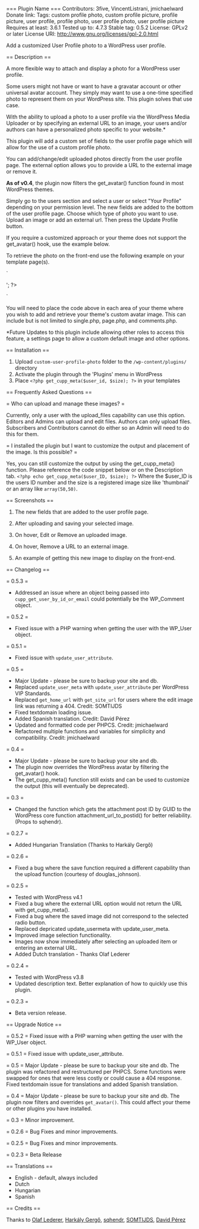=== Plugin Name ===
Contributors: 3five, VincentListrani, jmichaelward
Donate link: 
Tags: custom profile photo, custom profile picture, profile picture, user profile, profile photo, user profile photo, user profile picture
Requires at least: 3.6.1
Tested up to: 4.7.3
Stable tag: 0.5.2
License: GPLv2 or later
License URI: http://www.gnu.org/licenses/gpl-2.0.html

Add a customized User Profile photo to a WordPress user profile.

== Description ==

A more flexible way to attach and display a photo for a WordPress user profile.

Some users might not have or want to have a gravatar account or other universal avatar account. They simply may want to use a one-time specified photo to represent them on your WordPress site. This plugin solves that use case.

With the ability to upload a photo to a user profile via the WordPress Media Uploader or by specifying an external URL to an image, your users and/or authors can have a personalized photo specific to your website.*

This plugin will add a custom set of fields to the user profile page which will allow for the use of a custom profile photo.

You can add/change/edit uploaded photos directly from the user profile page. The external option allows you to provide a URL to the external image or remove it.

**As of v0.4**, the plugin now filters the get_avatar() function found in most WordPress themes.

Simply go to the users section and select a user or select "Your Profile" depending on your permission level. The new fields are added to the bottom of the user profile page. Choose which type of photo you want to use. Upload an image or add an external url. Then press the Update Profile button.

If you require a customized approach or your theme does not support the get_avatar() hook, use the example below.

To retrieve the photo on the front-end use the following example on your template page(s).

`
<?php
	// Retrieve The Post's Author ID
	$user_id = get_the_author_meta('ID');
	// Set the image size. Accepts all registered images sizes and array(int, int)
	$size = 'thumbnail';

	// Get the image URL using the author ID and image size params
	$imgURL = get_cupp_meta($user_id, $size);

	// Print the image on the page
	echo '<img src="'. $imgURL .'" alt="">';
?>
`

You will need to place the code above in each area of your theme where you wish to add and retrieve your theme's custom avatar image. This can include but is not limited to single.php, page.php, and comments.php.

*Future Updates to this plugin include allowing other roles to access this feature, a settings page to allow a custom default image and other options.

== Installation ==

1. Upload `custom-user-profile-photo` folder to the `/wp-content/plugins/` directory
2. Activate the plugin through the 'Plugins' menu in WordPress
3. Place `<?php get_cupp_meta($user_id, $size); ?>` in your templates

== Frequently Asked Questions ==

= Who can upload and manage these images? =

Currently, only a user with the upload_files capability can use this option.
Editors and Admins can upload and edit files.
Authors can only upload files.
Subscribers and Contributors cannot do either so an Admin will need to do this for them.

= I installed the plugin but I want to customize the output and placement of the image. Is this possible? =

Yes, you can still customize the output by using the get_cupp_meta() function. Please reference the code snippet below or on the Description tab.
`<?php echo get_cupp_meta($user_ID, $size); ?>`
Where the $user_ID is the users ID number and the size is a registered image size like 'thumbnail' or an array like `array(50,50)`.

== Screenshots ==

1. The new fields that are added to the user profile page.

2. After uploading and saving your selected image.

3. On hover, Edit or Remove an uploaded image.

4. On hover, Remove a URL to an external image.

5. An example of getting this new image to display on the front-end.

== Changelog ==

= 0.5.3 =
* Addressed an issue where an object being passed into `cupp_get_user_by_id_or_email` could potentially be the WP_Comment object.

= 0.5.2 =
* Fixed issue with a PHP warning when getting the user with the WP_User object.

= 0.5.1 =
* Fixed issue with `update_user_attribute`.

= 0.5 =
* Major Update - please be sure to backup your site and db.
* Replaced `update_user_meta` with `update_user_attribute` per WordPress VIP Standards.
* Replaced `get_home_url` with `get_site_url` for users where the edit image link was returning a 404. Credit: SOMTIJDS
* Fixed textdomain loading issue.
* Added Spanish translation. Credit: David Pérez
* Updated and formatted code per PHPCS. Credit: jmichaelward
* Refactored multiple functions and variables for simplicity and compatibility. Credit: jmichaelward

= 0.4 =
* Major Update - please be sure to backup your site and db.
* The plugin now overrides the WordPress avatar by filtering the get_avatar() hook.
* The get_cupp_meta() function still exists and can be used to customize the output (this will eventually be deprecated).

= 0.3 =
* Changed the function which gets the attachment post ID by GUID to the WordPress core function attachment_url_to_postid() for better reliability. (Props to sqhendr).

= 0.2.7 =
* Added Hungarian Translation (Thanks to Harkály Gergő)

= 0.2.6 =
* Fixed a bug where the save function required a different capability than the upload function (courtesy of douglas_johnson).

= 0.2.5 =
* Tested with WordPress v4.1
* Fixed a bug where the external URL option would not return the URL with get_cupp_meta().
* Fixed a bug where the saved image did not correspond to the selected radio button.
* Replaced depricated update_usermeta with update_user_meta.
* Improved image selection functionality.
* Images now show immediately after selecting an uploaded item or entering an external URL.
* Added Dutch translation - Thanks Olaf Lederer

= 0.2.4 =
* Tested with WordPress v3.8
* Updated description text. Better explanation of how to quickly use this plugin.

= 0.2.3 =
* Beta version release.

== Upgrade Notice ==

= 0.5.2 =
Fixed issue with a PHP warning when getting the user with the WP_User object.

= 0.5.1 =
Fixed issue with update_user_attribute.

= 0.5 =
Major Update - please be sure to backup your site and db. The plugin was refactored and restructured per PHPCS. Some functions were swapped for ones that were less costly or could cause a 404 response. Fixed textdomain issue for translations and added Spanish translation.

= 0.4 =
Major Update - please be sure to backup your site and db. The plugin now filters and overrides `get_avatar()`. This could affect your theme or other plugins you have installed.

= 0.3 =
Minor improvement.

= 0.2.6 =
Bug Fixes and minor improvements.

= 0.2.5 =
Bug Fixes and minor improvements.

= 0.2.3 =
Beta Release

== Translations ==

* English - default, always included
* Dutch
* Hungarian
* Spanish

== Credits ==

Thanks to [Olaf Lederer](https://profiles.wordpress.org/finalwebsites/), [Harkály Gergő](https://github.com/harkalygergo), [sqhendr](https://profiles.wordpress.org/sqhendr/), [SOMTIJDS](https://profiles.wordpress.org/somtijds/), [David Pérez](https://www.closemarketing.es)